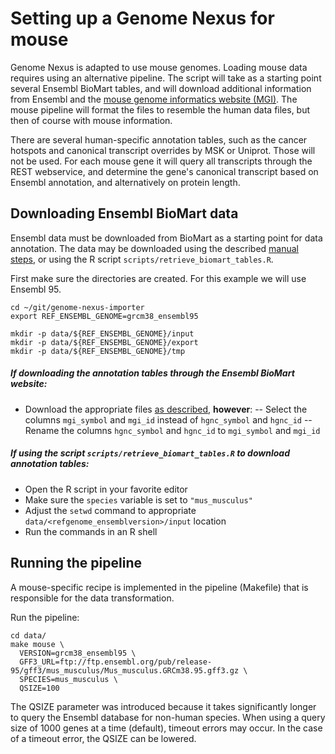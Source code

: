 # Setting up a Genome Nexus for mouse

Genome Nexus is adapted to use mouse genomes. Loading mouse data requires using an alternative pipeline. The script will take as a starting point several Ensembl BioMart tables, and will download additional information from Ensembl and the [mouse genome informatics website (MGI)](http://www.informatics.jax.org/downloads/reports/index.html). The mouse pipeline will format the files to resemble the human data files, but then of course with mouse information.

There are several human-specific annotation tables, such as the cancer hotspots and canonical transcript overrides by MSK or Uniprot. Those will not be used. For each mouse gene it will query all transcripts through the REST webservice, and determine the gene's canonical transcript based on Ensembl annotation, and alternatively on protein length.

## Downloading Ensembl BioMart data
Ensembl data must be downloaded from BioMart as a starting point for data annotation. The data may be downloaded using the described [manual steps](https://github.com/genome-nexus/genome-nexus-importer#2-manually-download-ensembl-biomart-files), or using the R script `scripts/retrieve_biomart_tables.R`.

First make sure the directories are created. For this example we will use Ensembl 95.
```
cd ~/git/genome-nexus-importer
export REF_ENSEMBL_GENOME=grcm38_ensembl95

mkdir -p data/${REF_ENSEMBL_GENOME}/input
mkdir -p data/${REF_ENSEMBL_GENOME}/export
mkdir -p data/${REF_ENSEMBL_GENOME}/tmp
```

##### If downloading the annotation tables through the Ensembl BioMart website:
- Download the appropriate files [as described](https://github.com/genome-nexus/genome-nexus-importer#2-manually-download-ensembl-biomart-files), <b>however</b>:
-- Select the columns `mgi_symbol` and `mgi_id` instead of `hgnc_symbol` and `hgnc_id`
-- Rename the columns `hgnc_symbol` and `hgnc_id` to `mgi_symbol` and `mgi_id`
##### If using the script `scripts/retrieve_biomart_tables.R` to download annotation tables:
- Open the R script in your favorite editor
- Make sure the `species` variable is set to `"mus_musculus"`
- Adjust the `setwd` command to appropriate `data/<refgenome_ensemblversion>/input` location
- Run the commands in an R shell

## Running the pipeline
A mouse-specific recipe is implemented in the pipeline (Makefile) that is responsible for the data transformation.

Run the pipeline:
```
cd data/
make mouse \
  VERSION=grcm38_ensembl95 \
  GFF3_URL=ftp://ftp.ensembl.org/pub/release-95/gff3/mus_musculus/Mus_musculus.GRCm38.95.gff3.gz \
  SPECIES=mus_musculus \
  QSIZE=100
```

The QSIZE parameter was introduced because it takes significantly longer to query the Ensembl database for non-human species. When using a query size of 1000 genes at a time (default), timeout errors may occur. In the case of a timeout error, the QSIZE can be lowered.